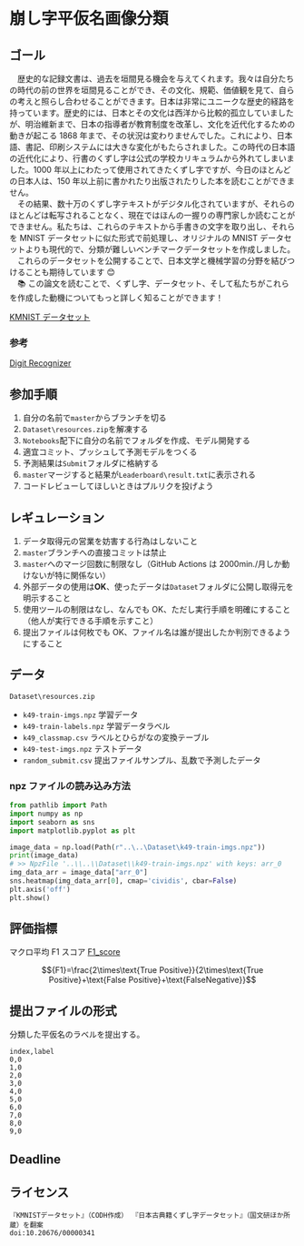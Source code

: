 # 崩し字平仮名画像分類

## ゴール

&emsp;歴史的な記録文書は、過去を垣間見る機会を与えてくれます。我々は自分たちの時代の前の世界を垣間見ることができ、その文化、規範、価値観を見て、自らの考えと照らし合わせることができます。日本は非常にユニークな歴史的経路を持っています。歴史的には、日本とその文化は西洋から比較的孤立していましたが、明治維新まで、日本の指導者が教育制度を改革し、文化を近代化するための動きが起こる 1868 年まで、その状況は変わりませんでした。これにより、日本語、書記、印刷システムには大きな変化がもたらされました。この時代の日本語の近代化により、行書のくずし字は公式の学校カリキュラムから外れてしまいました。1000 年以上にわたって使用されてきたくずし字ですが、今日のほとんどの日本人は、150 年以上前に書かれたり出版されたりした本を読むことができません。<br>
&emsp;その結果、数十万のくずし字テキストがデジタル化されていますが、それらのほとんどは転写されることなく、現在ではほんの一握りの専門家しか読むことができません。私たちは、これらのテキストから手書きの文字を取り出し、それらを MNIST データセットに似た形式で前処理し、オリジナルの MNIST データセットよりも現代的で、分類が難しいベンチマークデータセットを作成しました。<br>
&emsp;これらのデータセットを公開することで、日本文学と機械学習の分野を結びつけることも期待しています 😊<br>
&emsp;📚 この論文を読むことで、くずし字、データセット、そして私たちがこれらを作成した動機についてもっと詳しく知ることができます！

[KMNIST データセット](http://codh.rois.ac.jp/kmnist/)

### 参考

[Digit Recognizer](https://www.kaggle.com/competitions/digit-recognizer)

## 参加手順

1. 自分の名前で`master`からブランチを切る
1. `Dataset\resources.zip`を解凍する
1. `Notebooks`配下に自分の名前でフォルダを作成、モデル開発する
1. 適宜コミット、プッシュして予測モデルをつくる
1. 予測結果は`Submit`フォルダに格納する
1. `master`マージすると結果が`Leaderboard\result.txt`に表示される
1. コードレビューしてほしいときはプルリクを投げよう

## レギュレーション

1. データ取得元の営業を妨害する行為はしないこと
2. `master`ブランチへの直接コミットは禁止
3. `master`へのマージ回数に制限なし（GitHub Actions は 2000min./月しか動けないが特に関係ない）
4. 外部データの使用は**OK**、使ったデータは`Dataset`フォルダに公開し取得元を明示すること
5. 使用ツールの制限はなし、なんでも OK、ただし実行手順を明確にすること（他人が実行できる手順を示すこと）
6. 提出ファイルは何枚でも OK、ファイル名は誰が提出したか判別できるようにすること

## データ

`Dataset\resources.zip`

-   `k49-train-imgs.npz`
    学習データ
-   `k49-train-labels.npz`
    学習データラベル
-   `k49_classmap.csv`
    ラベルとひらがなの変換テーブル
-   `k49-test-imgs.npz`
    テストデータ
-   `random_submit.csv`
    提出ファイルサンプル、乱数で予測したデータ

### npz ファイルの読み込み方法

```python
from pathlib import Path
import numpy as np
import seaborn as sns
import matplotlib.pyplot as plt

image_data = np.load(Path(r"..\..\Dataset\k49-train-imgs.npz"))
print(image_data)
# >> NpzFile '..\\..\\Dataset\\k49-train-imgs.npz' with keys: arr_0
img_data_arr = image_data["arr_0"]
sns.heatmap(img_data_arr[0], cmap='cividis', cbar=False)
plt.axis('off')
plt.show()
```

## 評価指標

マクロ平均 F1 スコア
[F1_score](https://scikit-learn.org/stable/modules/generated/sklearn.metrics.f1_score.html)

$${F1}=\frac{2\times\text{True Positive}}{2\times\text{True Positive}+\text{False Positive}+\text{FalseNegative}}$$

## 提出ファイルの形式

分類した平仮名のラベルを提出する。

```csv
index,label
0,0
1,0
2,0
3,0
4,0
5,0
6,0
7,0
8,0
9,0
```

## Deadline

## ライセンス

```
『KMNISTデータセット』（CODH作成） 『日本古典籍くずし字データセット』（国文研ほか所蔵）を翻案
doi:10.20676/00000341
```
